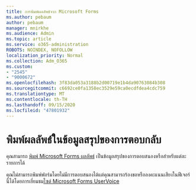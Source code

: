 ```yaml
---
title: การพิมพ์ผลลัพธ์จาก Microsoft Forms
ms.author: pebaum
author: pebaum
manager: mnirkhe
ms.audience: Admin
ms.topic: article
ms.service: o365-administration
ROBOTS: NOINDEX, NOFOLLOW
localization_priority: Normal
ms.collection: Adm_O365
ms.custom:
- "2545"
- "9000672"
ms.openlocfilehash: 3f83da053a3188b2d00719e1b4da90763084b308
ms.sourcegitcommit: c6692ce0fa1358ec3529e59ca0ecdfdea4cdc759
ms.translationtype: MT
ms.contentlocale: th-TH
ms.lasthandoff: 09/15/2020
ms.locfileid: "47801932"
---
```

# <a name="print-results-in-a-summary-of-responses"></a>พิมพ์ผลลัพธ์ในข้อมูลสรุปของการตอบกลับ

คุณสามารถ [พิมพ์ Microsoft Forms ผลลัพธ์](https://support.office.com/article/print-a-form-22100b98-ba3c-41c1-9513-f76caca664fc) เป็นข้อมูลสรุปของการตอบสนองหรือสำหรับแต่ละรายการได้ 

คุณไม่สามารถพิมพ์ฟอร์มโดยไม่มีการตอบสนองได้แต่คุณสามารถร้องขอหรือลงคะแนนเสียงในฟีเจอร์นี้ได้โดยการเยี่ยมชม[ไซต์ Microsoft Forms UserVoice](https://microsoftforms.uservoice.com/forums/386451-welcome-to-microsoft-forms-suggestion-box)
